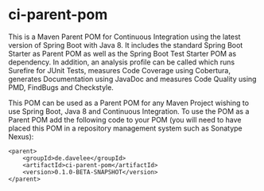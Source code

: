 # ci-parent-pom
This is a Maven Parent POM for Continuous Integration using the latest version of Spring Boot with Java 8. It includes the standard Spring Boot Starter as Parent POM as well as the Spring Boot Test Starter POM as dependency. In addition, an analysis profile can be called which runs Surefire for JUnit Tests, measures Code Coverage using Cobertura, generates Documentation using JavaDoc and measures Code Quality using PMD, FindBugs and Checkstyle.

This POM can be used as a Parent POM for any Maven Project wishing to use Spring Boot, Java 8 and Continuous Integration. To use the POM as a Parent POM add the following code to your POM (you will need to have placed this POM in a repository management system such as Sonatype Nexus):

```
<parent>
	<groupId>de.davelee</groupId>
	<artifactId>ci-parent-pom</artifactId>
	<version>0.1.0-BETA-SNAPSHOT</version>
</parent>
```
